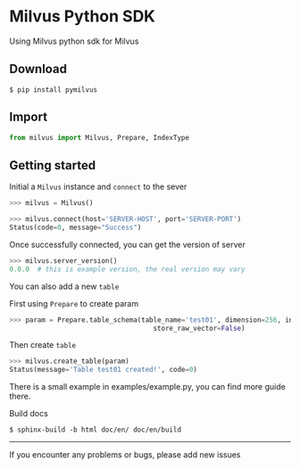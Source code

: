 # Milvus Python SDK

Using Milvus python sdk for Milvus

Download
---
```$
$ pip install pymilvus
```

## Import

```python
from milvus import Milvus, Prepare, IndexType
```

## Getting started

Initial a `Milvus` instance and  `connect` to the sever

```python
>>> milvus = Milvus()

>>> milvus.connect(host='SERVER-HOST', port='SERVER-PORT')
Status(code=0, message="Success")
```
Once successfully connected, you can get the version of server

```python
>>> milvus.server_version()
0.0.0  # this is example version, the real version may vary
```

You can also add a new `table`


First using `Prepare` to create param
```python
>>> param = Prepare.table_schema(table_name='test01', dimension=256, index_type=IndexType.IDMAP,
                                    store_raw_vector=False)
```
Then create `table`
```python
>>> milvus.create_table(param)
Status(message='Table test01 created!', code=0)
```

There is a small example in examples/example.py, you can find more guide there.

Build docs
```$
$ sphinx-build -b html doc/en/ doc/en/build
```

---

If you encounter any problems or bugs, please add new issues




